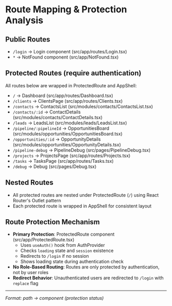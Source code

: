 # Route Mapping & Protection Analysis

## Public Routes

- `/login` → Login component (src/app/routes/Login.tsx)
- `*` → NotFound component (src/app/NotFound.tsx)

## Protected Routes (require authentication)

All routes below are wrapped in ProtectedRoute and AppShell:

- `/` → Dashboard (src/app/routes/Dashboard.tsx)
- `/clients` → ClientsPage (src/app/routes/Clients.tsx)
- `/contacts` → ContactsList (src/modules/contacts/ContactsList.tsx)
- `/contacts/:id` → ContactDetails (src/modules/contacts/ContactDetails.tsx)
- `/leads` → LeadsList (src/modules/leads/LeadsList.tsx)
- `/pipeline/:pipelineId` → OpportunitiesBoard (src/modules/opportunities/OpportunitiesBoard.tsx)
- `/opportunities/:id` → OpportunityDetails (src/modules/opportunities/OpportunityDetails.tsx)
- `/pipeline-debug` → PipelineDebug (src/pages/PipelineDebug.tsx)
- `/projects` → ProjectsPage (src/app/routes/Projects.tsx)
- `/tasks` → TasksPage (src/app/routes/Tasks.tsx)
- `/debug` → Debug (src/pages/Debug.tsx)

## Nested Routes

- All protected routes are nested under ProtectedRoute (`/`) using React Router's Outlet pattern
- Each protected route is wrapped in AppShell for consistent layout

## Route Protection Mechanism

- **Primary Protection**: ProtectedRoute component (src/app/ProtectedRoute.tsx)
  - Uses `useAuth()` hook from AuthProvider
  - Checks `loading` state and `session` existence
  - Redirects to `/login` if no session
  - Shows loading state during authentication check
- **No Role-Based Routing**: Routes are only protected by authentication, not by user roles
- **Redirect Behavior**: Unauthenticated users are redirected to `/login` with `replace` flag

---

_Format: path → component (protection status)_

